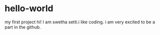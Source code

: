 # hello-world
my first project
hi! I am swetha setti.i like coding.
i am very excited to be a part in the github.
